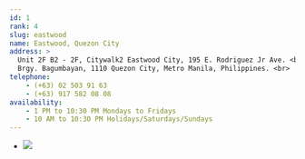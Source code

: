```yaml
---
id: 1
rank: 4
slug: eastwood
name: Eastwood, Quezon City
address: >
  Unit 2F B2 - 2F, Citywalk2 Eastwood City, 195 E. Rodriguez Jr Ave. <br>
  Brgy. Bagumbayan, 1110 Quezon City, Metro Manila, Philippines. <br>
telephone:
    - (+63) 02 503 91 63
    - (+63) 917 582 08 08
availability:
    - 1 PM to 10:30 PM Mondays to Fridays
    - 10 AM to 10:30 PM Holidays/Saturdays/Sundays
---
```

<div id="TA_socialButtonReviews71" class="social-media TA_socialButtonReviews">
  <ul id="icxi0ooFtBLn" class="TA_links lhj6es3">
    <li id="ThyOrBSeJ" class="dbS1Vpglv">
      <a target="_blank" href="http://www.tripadvisor.com.ph/Attraction_Review-g298574-d7142887-Reviews-Mystery_Manila-Quezon_City_Metro_Manila_Luzon.html"><img src="http://www.tripadvisor.com.ph/img/cdsi/img2/branding/socialWidget/20x28_green-21692-2.png"/></a>
    </li>
  </ul>
</div>
<script src="http://www.jscache.com/wejs?wtype=socialButtonReviews&amp;uniq=71&amp;locationId=7142887&amp;color=green&amp;size=rect&amp;lang=en_PH&amp;display_version=2"></script>